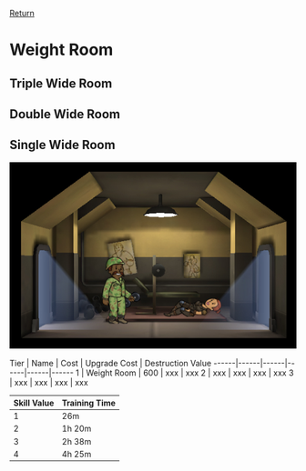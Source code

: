 [Return](../README.md)

Weight Room
===========

## Triple Wide Room

## Double Wide Room

## Single Wide Room

![Power Plant](t1images/t1weightroom.jpg)

Tier | Name | Cost | Upgrade Cost | Destruction Value
------|------|------|------|------|------
1 | Weight Room | 600 | xxx | xxx
2 | xxx | xxx | xxx | xxx
3 | xxx | xxx | xxx | xxx

Skill Value | Training Time
------|------
1 | 26m
2 | 1h 20m
3 | 2h 38m
4 | 4h 25m

